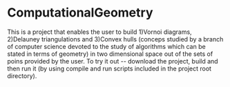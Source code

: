 # ComputationalGeometry
This is a project that enables the user to build 1)Vornoi diagrams, 2)Delauney triangulations and 3)Convex hulls (conceps studied by a branch of computer science devoted to the study of algorithms which can be stated in terms of geometry) in two dimensional space out of the sets of poins provided by the user.
To try it out -- download the project, build and then run it (by using compile and run scripts included in the project root directory).
